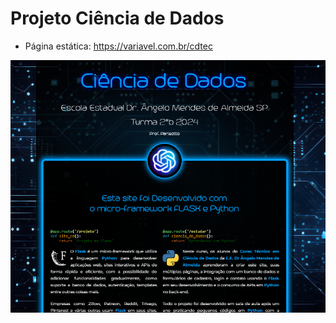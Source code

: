 # Projeto Ciência de Dados
- Página estática: https://variavel.com.br/cdtec

![Frontpage do Projeto](siteciencia/static/img/site.png)